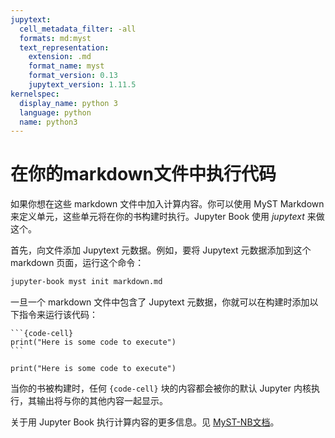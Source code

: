 ```yaml
---
jupytext:
  cell_metadata_filter: -all
  formats: md:myst
  text_representation:
    extension: .md
    format_name: myst
    format_version: 0.13
    jupytext_version: 1.11.5
kernelspec:
  display_name: python 3
  language: python
  name: python3
---
```


# 在你的markdown文件中执行代码

如果你想在这些 markdown 文件中加入计算内容。你可以使用 MyST Markdown 来定义单元，这些单元将在你的书构建时执行。Jupyter Book 使用 *jupytext* 来做这个。

首先，向文件添加 Jupytext 元数据。例如，要将 Jupytext 元数据添加到这个 markdown 页面，运行这个命令：

```sh
jupyter-book myst init markdown.md
```

一旦一个 markdown 文件中包含了 Jupytext 元数据，你就可以在构建时添加以下指令来运行该代码：

````
```{code-cell}
print("Here is some code to execute")
```
````

```{code-cell}
print("Here is some code to execute")
```

当你的书被构建时，任何 `{code-cell}` 块的内容都会被你的默认 Jupyter 内核执行，其输出将与你的其他内容一起显示。

关于用 Jupyter Book 执行计算内容的更多信息。见 [MyST-NB文档](https://myst-nb.readthedocs.io/)。
